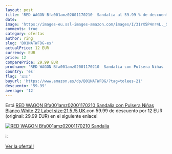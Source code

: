 ```yaml
---
layout: post
title: 'RED WAGON Bfa001amz02001170210  Sandalia al 59.99 % de descuento'
date: 
image: 'https://images-eu.ssl-images-amazon.com/images/I/31rX5P4nr4L._SL200_.jpg'
comments: true
category: ofertas
author: ring
slug: 'B01NATWFDG-es'
actualPrice: 12 EUR
currency: EUR
price: 12
comparePrice: 29.99 EUR
prodname: 'RED WAGON Bfa001amz02001170210  Sandalia con Pulsera Niñas  Blanco  White   22  Label size:21.5  /5 UK  '
country: 'es'
flag: '🇪🇸'
buyurl: 'https://www.amazon.es/dp/B01NATWFDG/?tag=tolees-21'
descuento: '59.99'
average: '12'
---
```


Está [RED WAGON Bfa001amz02001170210  Sandalia con Pulsera Niñas  Blanco  White   22  Label size:21.5  /5 UK  ](https://www.amazon.es/dp/B01NATWFDG/?tag=tolees-21) con 59.99 de descuento por 12 EUR (original: 29.99 EUR) en el siguiente enlace!

[![RED WAGON Bfa001amz02001170210  Sandalia](https://images-eu.ssl-images-amazon.com/images/I/31rX5P4nr4L._SL200_.jpg)](https://www.amazon.es/dp/B01NATWFDG/?tag=tolees-21)

ℹ️:


[Ver la oferta!!](https://www.amazon.es/dp/B01NATWFDG/?tag=tolees-21)
